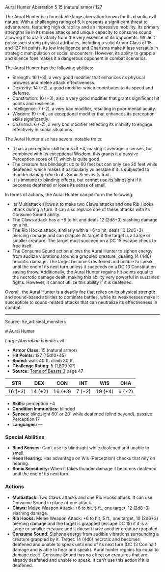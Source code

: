 <MonsterName/>Aural Hunter</MonsterName>
<CreatureType/>Aberration</CreatureType>
<CR/>5</CR>
<AC/>15 (natural armor)</AC>
<HP/>127</HP>
<summary>The Aural Hunter is a formidable large aberration known for its chaotic evil nature. With a challenging rating of 5, it presents a significant threat to adventurers, featuring high durability and an impressive mobility. Its primary strengths lie in its melee attacks and unique capacity to consume sound, allowing it to drain vitality from the very essence of its opponents. While it possesses strong physical attributes, including a solid Armor Class of 15 and 127 hit points, its low Intelligence and Charisma make it less versatile in strategic manipulation or social encounters. However, its ability to grapple and silence foes makes it a dangerous opponent in combat scenarios.</summary>

<detail>

The Aural Hunter has the following abilities:
- Strength: 16 (+3), a very good modifier that enhances its physical prowess and melee attack effectiveness.
- Dexterity: 14 (+2), a good modifier which contributes to its speed and defense.
- Constitution: 16 (+3), also a very good modifier that grants significant hit points and resilience.
- Intelligence: 7 (-2), a very bad modifier, resulting in poor mental acuity.
- Wisdom: 19 (+4), an exceptional modifier that enhances its perception skills significantly.
- Charisma: 6 (-2), a very bad modifier reflecting its inability to engage effectively in social situations.

The Aural Hunter also has several notable traits:
- It has a perception skill bonus of +4, making it average in senses, but combined with its exceptional Wisdom, this grants it a passive Perception score of 17, which is quite good. 
- The creature has blindsight up to 60 feet but can only see 20 feet while deafened, which makes it particularly vulnerable if it is subjected to thunder damage due to its Sonic Sensitivity trait. 
- It is immune to blinding effects, but cannot use its blindsight if it becomes deafened or loses its sense of smell.

In terms of actions, the Aural Hunter can perform the following:
- Its Multiattack allows it to make two Claws attacks and one Rib Hooks attack during a turn. It can also replace one of these attacks with its Consume Sound ability.
- The Claws attack has a +6 to hit and deals 12 (2d8+3) slashing damage on a hit.
- The Rib Hooks attack, similarly with a +6 to hit, deals 10 (2d6+3) piercing damage and can grapple its target if the target is a Large or smaller creature. The target must succeed on a DC 15 escape check to free itself.
- The Consume Sound action allows the Aural Hunter to siphon energy from audible vibrations around a grappled creature, dealing 14 (4d6) necrotic damage. The target becomes deafened and unable to speak until the end of its next turn unless it succeeds on a DC 13 Constitution saving throw. Additionally, the Aural Hunter regains hit points equal to the necrotic damage dealt, making this ability very powerful in sustained fights. However, it cannot utilize this ability if it is deafened.

Overall, the Aural Hunter is a deadly foe that relies on its physical strength and sound-based abilities to dominate battles, while its weaknesses make it susceptible to sound-related attacks that can neutralize its effectiveness in combat.</detail>



---

Source: 5e_artisinal_monsters

<statblock>
# Aural Hunter

*Large* *Aberration* *chaotic evil*

- **Armor Class:** 15 (natural armor)
- **Hit Points:** 127 (15d10+45)
- **Speed:** walk 40 ft. climb 30 ft.
- **Challenge Rating:** 5 (1,800 XP)
- **Source:** [Tome of Beasts 3](https://koboldpress.com/kpstore/product/tome-of-beasts-3-for-5th-edition/) page 47

| STR | DEX | CON | INT | WIS | CHA |
| --- | --- | --- | --- | --- | --- |
| 16 (+3) | 14 (+2) | 16 (+3) | 7 (-2) | 19 (+4) | 6 (-2) |

- **Skills:** perception +4
- **Condition Immunities:** blinded
- **Senses:** blindsight 60' or 20' while deafened (blind beyond), passive Perception 17
- **Languages:** —

### Special Abilities

- **Blind Senses:** Can’t use its blindsight while deafened and unable to smell.
- **Keen Hearing:** Has advantage on Wis (Perception) checks that rely on hearing.
- **Sonic Sensitivity:** When it takes thunder damage it becomes deafened until the end of its next turn.

### Actions

- **Multiattack:** Two Claws attacks and one Rib Hooks attack. It can use Consume Sound in place of one attack.
- **Claws:** Melee Weapon Attack: +6 to hit, 5 ft., one target, 12 (2d8+3) slashing damage.
- **Rib Hooks:** Melee Weapon Attack: +6 to hit, 5 ft., one target, 10 (2d6+3) piercing damage and the target is grappled (escape DC 15) if it is a Large or smaller creature and it doesn’t have another creature grappled.
- **Consume Sound:** Siphons energy from audible vibrations surrounding a creature grappled by it. Target: 14 (4d6) necrotic and becomes deafened and unable to speak until end of its next turn (DC 13 Con half damage and is able to hear and speak). Aural hunter regains hp equal to damage dealt. Consume Sound has no effect on creatures that are already deafened and unable to speak. It can’t use this action if it is deafened.


</statblock>


